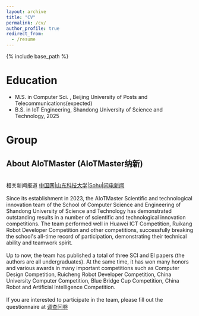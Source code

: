 ```yaml
---
layout: archive
title: "CV"
permalink: /cv/
author_profile: true
redirect_from:
  - /resume
---
```


{% include base_path %}

Education
======
* M.S. in Computer Sci. , Beijing University of Posts and Telecommunications(expected)
* B.S. in IoT Engineering, Shandong University of Science and Technology, 2025

Group
======
## About AIoTMaster (AIoTMaster纳新)
\
相关新闻报道 [中国网](http://zw.china.com.cn/2024-09/06/content_117412580.shtml)|[山东科技大学](https://www.sdust.edu.cn/info/1034/19147.htm)|[Sohu](https://www.sohu.com/a/769330105_355207)|[闪电新闻](https://sdxw.iqilu.com/w/article/YS0yMS0xNTQ5ODc4NQ.html) \
\
Since its establishment in 2023, the AIoTMaster Scientific and technological innovation team of the School of Computer Science and Engineering of Shandong University of Science and Technology has demonstrated outstanding results in a number of scientific and technological innovation competitions. The team performed well in Huawei ICT Competition, Ruikang Robot Developer Competition and other competitions, successfully breaking the school's all-time record of participation, demonstrating their technical ability and teamwork spirit. \
\
Up to now, the team has published a total of three SCI and EI papers (the authors are all undergraduates). At the same time, it has won many honors and various awards in many important competitions such as Computer Design Competition, Ruicheng Robot Developer Competition, China University Computer Competition, Blue Bridge Cup Competition, China Robot and Artificial Intelligence Competition. \
\
If you are interested to participate in the team, please fill out the questionnaire at [调查问卷](https://www.wjx.cn/vm/YdOz7yJ.aspx)
